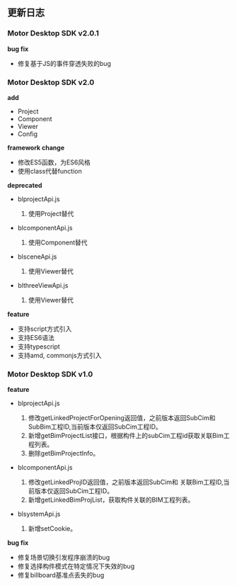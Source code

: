 ## 更新日志

### Motor Desktop SDK v2.0.1
**bug fix**
- 修复基于JS的事件穿透失败的bug

### Motor Desktop SDK v2.0

**add**
- Project
- Component
- Viewer
- Config

**framework change**

- 修改ES5函数，为ES6风格
- 使用class代替function

**deprecated**

- blprojectApi.js

    1. 使用Project替代

- blcomponentApi.js

    1. 使用Component替代

- blsceneApi.js

    1. 使用Viewer替代

- blthreeViewApi.js

    1. 使用Viewer替代

**feature**

- 支持script方式引入
- 支持ES6语法
- 支持typescript
- 支持amd, commonjs方式引入

### Motor Desktop SDK v1.0

**feature**

- blprojectApi.js

    1. 修改getLinkedProjectForOpening返回值，之前版本返回SubCim和SubBim工程ID,当前版本仅返回SubCim工程ID。
    2. 新增getBimProjectList接口，根据构件上的subCim工程id获取关联Bim工程列表。
    3. 删除getBimProjectInfo。

- blcomponentApi.js
    1. 修改getLinkedProjID返回值，之前版本返回SubCim和 关联Bim工程ID,当前版本仅返回SubCim工程ID。
    2. 新增getLinkedBimProjList，获取构件关联的BIM工程列表。

- blsystemApi.js
    1. 新增setCookie。

**bug fix**

- 修复场景切换引发程序崩溃的bug
- 修复选择构件模式在特定情况下失效的bug
- 修复billboard基准点丢失的bug